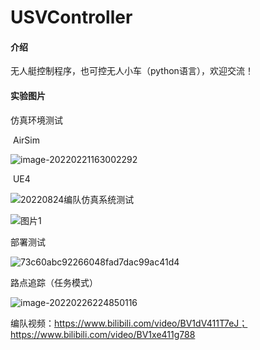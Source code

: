 # USVController



#### 介绍

无人艇控制程序，也可控无人小车（python语言），欢迎交流！

#### 实验图片

仿真环境测试

​	AirSim

![image-20220221163002292](https://gitee.com/sttdo/picture/raw/master/img/2022/02/image-20220221163002292.png)

​	UE4

![20220824编队仿真系统测试](https://gitee.com/sttdo/picture/raw/master/img/2022/09/20220824编队仿真系统测试.gif)

![图片1](https://gitee.com/sttdo/picture/raw/master/img/2022/09/图片1.png)

部署测试

![73c60abc92266048fad7dac99ac41d4](https://gitee.com/sttdo/picture/raw/master/img/2022/05/73c60abc92266048fad7dac99ac41d4.jpg)

路点追踪（任务模式）

![image-20220226224850116](https://gitee.com/sttdo/picture/raw/master/img/2022/02/image-20220226224850116.png)



编队视频：https://www.bilibili.com/video/BV1dV411T7eJ；https://www.bilibili.com/video/BV1xe411g788

